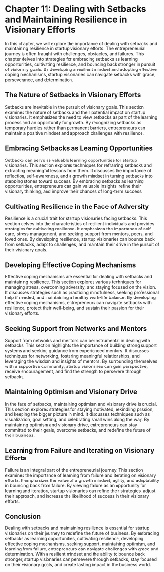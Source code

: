 Chapter 11: Dealing with Setbacks and Maintaining Resilience in Visionary Efforts
=================================================================================

In this chapter, we will explore the importance of dealing with setbacks and maintaining resilience in startup visionary efforts. The entrepreneurial journey is often fraught with challenges, obstacles, and failures. This chapter delves into strategies for embracing setbacks as learning opportunities, cultivating resilience, and bouncing back stronger in pursuit of visionary goals. By developing a resilient mindset and adopting effective coping mechanisms, startup visionaries can navigate setbacks with grace, perseverance, and determination.

**The Nature of Setbacks in Visionary Efforts**
-----------------------------------------------

Setbacks are inevitable in the pursuit of visionary goals. This section examines the nature of setbacks and their potential impact on startup visionaries. It emphasizes the need to view setbacks as part of the learning process and an opportunity for growth. By recognizing setbacks as temporary hurdles rather than permanent barriers, entrepreneurs can maintain a positive mindset and approach challenges with resilience.

**Embracing Setbacks as Learning Opportunities**
------------------------------------------------

Setbacks can serve as valuable learning opportunities for startup visionaries. This section explores techniques for reframing setbacks and extracting meaningful lessons from them. It discusses the importance of reflection, self-awareness, and a growth mindset in turning setbacks into stepping stones toward success. By embracing setbacks as learning opportunities, entrepreneurs can gain valuable insights, refine their visionary thinking, and improve their chances of long-term success.

**Cultivating Resilience in the Face of Adversity**
---------------------------------------------------

Resilience is a crucial trait for startup visionaries facing setbacks. This section delves into the characteristics of resilient individuals and provides strategies for cultivating resilience. It emphasizes the importance of self-care, stress management, and seeking support from mentors, peers, and loved ones. By developing resilience, startup visionaries can bounce back from setbacks, adapt to challenges, and maintain their drive in the pursuit of their visionary goals.

**Developing Effective Coping Mechanisms**
------------------------------------------

Effective coping mechanisms are essential for dealing with setbacks and maintaining resilience. This section explores various techniques for managing stress, overcoming adversity, and staying focused on the vision. It discusses strategies such as practicing mindfulness, seeking professional help if needed, and maintaining a healthy work-life balance. By developing effective coping mechanisms, entrepreneurs can navigate setbacks with resilience, protect their well-being, and sustain their passion for their visionary efforts.

**Seeking Support from Networks and Mentors**
---------------------------------------------

Support from networks and mentors can be instrumental in dealing with setbacks. This section highlights the importance of building strong support systems and seeking guidance from experienced mentors. It discusses techniques for networking, fostering meaningful relationships, and leveraging the wisdom and insights of mentors. By surrounding themselves with a supportive community, startup visionaries can gain perspective, receive encouragement, and find the strength to persevere through setbacks.

**Maintaining Optimism and Visionary Drive**
--------------------------------------------

In the face of setbacks, maintaining optimism and visionary drive is crucial. This section explores strategies for staying motivated, rekindling passion, and keeping the bigger picture in mind. It discusses techniques such as visualization, goal setting, and celebrating small wins along the way. By maintaining optimism and visionary drive, entrepreneurs can stay committed to their goals, overcome setbacks, and redefine the future of their business.

**Learning from Failure and Iterating on Visionary Efforts**
------------------------------------------------------------

Failure is an integral part of the entrepreneurial journey. This section examines the importance of learning from failure and iterating on visionary efforts. It emphasizes the value of a growth mindset, agility, and adaptability in bouncing back from failure. By viewing failure as an opportunity for learning and iteration, startup visionaries can refine their strategies, adjust their approach, and increase the likelihood of success in their visionary efforts.

**Conclusion**
--------------

Dealing with setbacks and maintaining resilience is essential for startup visionaries on their journey to redefine the future of business. By embracing setbacks as learning opportunities, cultivating resilience, developing effective coping mechanisms, seeking support, maintaining optimism, and learning from failure, entrepreneurs can navigate challenges with grace and determination. With a resilient mindset and the ability to bounce back stronger, startup visionaries can persevere through setbacks, stay focused on their visionary goals, and create lasting impact in the business world.
